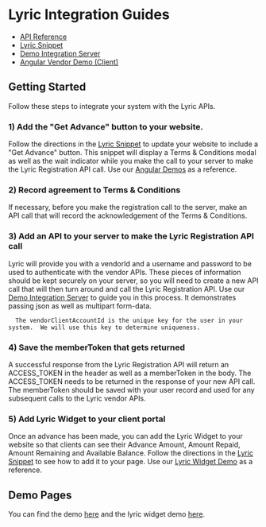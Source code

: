 # Lyric Integration Guides 

* [API Reference](https://api.lyricfinancial.com/docs/vendor-api/)
* [Lyric Snippet](https://github.com/LyricFinancial/lyric-snippet)
* [Demo Integration Server](https://github.com/LyricFinancial/demo-integration-server)
* [Angular Vendor Demo (Client)](https://github.com/LyricFinancial/integration-guides/tree/master/examples/client/angular/lyric-vendor-demo)

## Getting Started

Follow these steps to integrate your system with the Lyric APIs.

### 1) Add the "Get Advance" button to your website.
Follow the directions in the [Lyric Snippet](https://github.com/LyricFinancial/lyric-snippet) to update your website to include a "Get Advance" button.  This snippet will display a Terms & Conditions modal as well as the wait indicator while you make the call to your server to make the Lyric Registration API call.  Use our [Angular Demos](https://github.com/LyricFinancial/integration-guides/tree/master/examples/client/angular/lyric-vendor-demo) as a reference.

### 2) Record agreement to Terms & Conditions
If necessary, before you make the registration call to the server, make an API call that will record the acknowledgement of the Terms & Conditions.

### 3) Add an API to your server to make the Lyric Registration API call
Lyric will provide you with a vendorId and a username and password to be used to authenticate with the vendor APIs.  These pieces of information should be kept securely on your server, so you will need to create a new API call that will then turn around and call the Lyric Registration API.  Use our [Demo Integration Server](https://github.com/LyricFinancial/demo-integration-server) to guide you in this process.  It demonstrates passing json as well as multipart form-data.  

	  The vendorClientAccountId is the unique key for the user in your system.  We will use this key to determine uniqueness.

### 4) Save the memberToken that gets returned
A successful response from the Lyric Registration API will return an ACCESS_TOKEN in the header as well as a memberToken in the body.  The ACCESS_TOKEN needs to be returned in the response of your new API call.  The memberToken should be saved with your user record and used for any subsequent calls to the Lyric vendor APIs.

### 5) Add Lyric Widget to your client portal
Once an advance has been made, you can add the Lyric Widget to your website so that clients can see their Advance Amount, Amount Repaid, Amount Remaining and Available Balance.  Follow the directions in the [Lyric Snippet](https://github.com/LyricFinancial/lyric-snippet#widget) to see how to add it to your page.  Use our [Lyric Widget Demo](https://github.com/LyricFinancial/integration-guides/tree/master/examples/client/angular/lyric-vendor-demo#lyric-widget-demo) as a reference.


## Demo Pages

You can find the demo [here](http://lyricfinancial.github.io/integration-guides/#/demo-server) and the lyric widget demo [here](http://lyricfinancial.github.io/integration-guides/#/lyric-widget).
